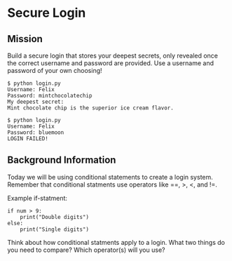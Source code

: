 # Secure Login

## Mission

Build a secure login that stores your deepest secrets, only revealed once the correct username and password are provided. Use a username and password of your own choosing!

```
$ python login.py
Username: Felix
Password: mintchocolatechip
My deepest secret: 
Mint chocolate chip is the superior ice cream flavor.

$ python login.py
Username: Felix
Password: bluemoon
LOGIN FAILED!
```

## Background Information

Today we will be using conditional statements to create a login system. Remember that conditional statments use operators like ==, >, <, and !=.

Example if-statment:

```
if num > 9:
    print("Double digits")
else:
    print("Single digits")
```

Think about how conditional statments apply to a login. What two things do you need to compare? Which operator(s) will you use?
